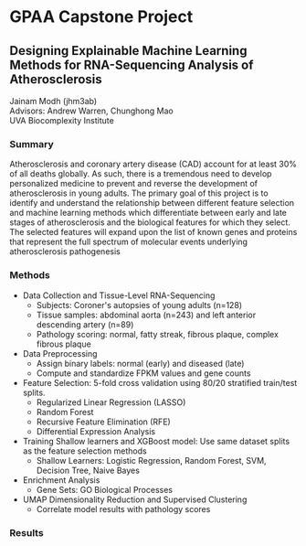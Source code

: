 # GPAA Capstone Project
## Designing Explainable Machine Learning Methods for RNA-Sequencing Analysis of Atherosclerosis
Jainam Modh (jhm3ab)  
Advisors: Andrew Warren, Chunghong Mao  
UVA Biocomplexity Institute
### Summary
Atherosclerosis and coronary artery disease (CAD) account for at least 30% of all deaths globally. As such, there is a tremendous need to develop personalized medicine to prevent and reverse the development of atherosclerosis in young adults. The primary goal of this project is to identify and understand the relationship between different feature selection and machine learning methods which differentiate between early and late stages of atherosclerosis and the biological features for which they select. The selected features will expand upon the list of known genes and proteins that represent the full spectrum of molecular events underlying atherosclerosis pathogenesis
### Methods
- Data Collection and Tissue-Level RNA-Sequencing
	- Subjects: Coroner's autopsies of young adults (n=128)
	- Tissue samples: abdominal aorta (n=243) and left anterior descending artery (n=89)
	- Pathology scoring: normal, fatty streak, fibrous plaque, complex fibrous plaque
- Data Preprocessing
	- Assign binary labels: normal (early) and diseased (late)
	- Compute and standardize FPKM values and gene counts
- Feature Selection: 5-fold cross validation using 80/20 stratified train/test splits.
	- Regularized Linear Regression (LASSO)
	- Random Forest
	- Recursive Feature Elimination (RFE)
	- Differential Expression Analysis
- Training Shallow learners and XGBoost model: Use same dataset splits as the feature selection methods
	- Shallow Learners: Logistic Regression, Random Forest, SVM, Decision Tree, Naive Bayes
- Enrichment Analysis
	- Gene Sets: GO Biological Processes
- UMAP Dimensionality Reduction and Supervised Clustering
	- Correlate model results with pathology scores
### Results

